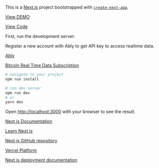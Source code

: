 This is a [Next.js](https://nextjs.org/) project bootstrapped with [`create-next-app`](https://github.com/vercel/next.js/tree/canary/packages/create-next-app).

[View DEMO](https://testnext-pi.vercel.app/)

[View Code](https://github.com/karolis-kimtys/testnext)

First, run the development server:

Register a new account with Ably to get API key to access realtime data.

[Ably](https://ably.com/)

[Bitcoin Real Time Data Subscription](https://ably.com/hub/ably-coindesk/bitcoin)

```bash
# navigate to your project
npm run install

# run dev server
npm run dev
# or
yarn dev
```

Open [http://localhost:3000](http://localhost:3000) with your browser to see the result.

[Next.js Documentation](https://nextjs.org/docs)

[Learn Next.js](https://nextjs.org/learn)

[Next.js GitHub repository](https://github.com/vercel/next.js/)

[Vercel Platform](https://vercel.com/new?utm_medium=default-template&filter=next.js&utm_source=create-next-app&utm_campaign=create-next-app-readme)

[Next.js deployment documentation](https://nextjs.org/docs/deployment)
